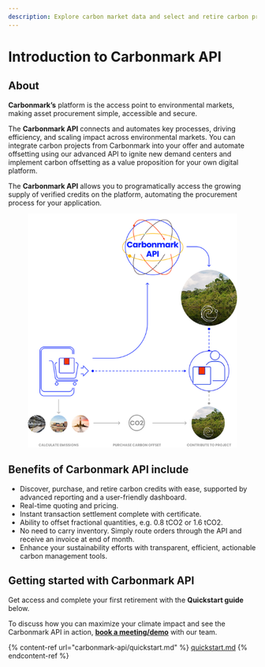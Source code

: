 ```yaml
---
description: Explore carbon market data and select and retire carbon programmatically.
---
```


# Introduction to Carbonmark API

## About

**Carbonmark’s** platform is the access point to environmental markets, making asset procurement simple, accessible and secure.

The **Carbonmark API** connects and automates key processes, driving efficiency, and scaling impact across environmental markets. You can integrate carbon projects from Carbonmark into your offer and automate offsetting using our advanced API to ignite new demand centers and implement carbon offsetting as a value proposition for your own digital platform.

The **Carbonmark API** allows you to programatically access the growing supply of verified credits on the platform, automating the procurement process for your application.

<figure><img src=".gitbook/assets/image (8).png" alt=""><figcaption></figcaption></figure>

## Benefits of Carbonmark API include

* Discover, purchase, and retire carbon credits with ease, supported by advanced reporting and a user-friendly dashboard.
* Real-time quoting and pricing.
* Instant transaction settlement complete with certificate.
* Ability to offset fractional quantities, e.g. 0.8 tCO2 or 1.6 tCO2.
* No need to carry inventory. Simply route orders through the API and receive an invoice at end of month.&#x20;
* Enhance your sustainability efforts with transparent, efficient, actionable carbon management tools.

## Getting started with Carbonmark API

Get access and complete your first retirement with the **Quickstart guide** below.

To discuss how you can maximize your climate impact and see the Carbonmark API in action, [**book a meeting/demo**](https://www.carbonmark.com/book-a-demo) with our team.

{% content-ref url="carbonmark-api/quickstart.md" %}
[quickstart.md](carbonmark-api/quickstart.md)
{% endcontent-ref %}
